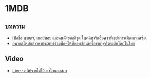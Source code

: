 # 1MDB

## บทความ

- [เปิดชื่อ นายกฯ, เพลย์บอย และคนดังฮอลลีวูด ในคดีทุจริตอื้อฉาวที่เขย่าการเมืองมาเลเซีย](https://www.bbc.com/thai/international-47783618)
- [อนาคตใหม่กล่าวหาประยุทธ์ร่วมมือ-ให้ที่หลบซ่อนเครือข่ายทุจริตระดับโลกในไทย](https://www.bbc.com/thai/thailand-51602342)
  
## Video

- [Live : อภิปรายไม่ไว้วางใจนอกสภา](https://youtu.be/ZmHz9xviUGg?t=1338)